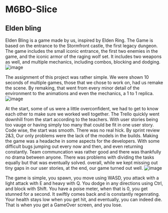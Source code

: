 # M6BO-Slice

## Elden bling

Elden Bling is a game made by us, inspired by Elden Ring. The Game is based on the entrance to the Stormfront castle, the first legacy dungeon. The game includes the small iconic entrance, the first two enemies in the game, and the iconic armor of the raging wolf set. It includes two weapons as well, and multiple mechanics, including combos, blocking and dodging.
![image](https://github.com/Wes34840/M6BO-Slice/assets/114736059/e9d7ba93-3cb3-41c5-89af-a889ae9a9bc0)


The assignment of this project was rather simple. We were shown 10 seconds of multiple games, those that we chose to work on, had us remake the scene. By remaking, that went from every minor detail of the environment to the animations and even the mechanics, a 1 to 1 replica.
![image](https://github.com/Wes34840/M6BO-Slice/assets/114736059/3fe4b65b-e9e1-44cc-bb7a-4b5179914884)


At the start, some of us were a little overconfident, we had to get to know each other to make sure we worked well together. The Trello quickly went downhill from the start according to the teachers. With user stories being too vauge or having simply too many that could be fit in one user story. Code wise, the start was smooth. There was no real hick. By sprint review 2&3, Our only problems were the lack of the models in the builds. Making the game was a headache in some aspects for the developers. With some difficult bugs jumping out every now and then, and even returning constantly. Team communcation was rather good and there was thankfully no drama between anyone. There was problems with dividing the tasks equally but that was eventually solved. overall, while we kept missing out tiny gaps in our user stories, at the end, our game turned out well.
![image](https://github.com/Wes34840/M6BO-Slice/assets/114736059/4a87a5cc-5689-4c0d-a628-d49f7ca799b0)


The game is simple, you spawn, you move using WASD, you attack with a light attack with E and heavy with Q. You dodge in any directions using Ctrl, and block with Shift. You have a poise meter, when that is  0, you get stunned for a second. It swiftly comes back and is constantly regenrating. Your health stays low when you get hit, and eventually, you can indeed die. That is when you get a GameOver screen, and you lose.
